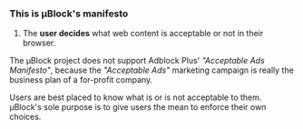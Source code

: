 ### This is µBlock's manifesto

1. The **user decides** what web content is acceptable or not in their browser.

The µBlock project does not support Adblock Plus' _"Acceptable Ads Manifesto"_, 
because the _"Acceptable Ads"_ marketing campaign is really the business 
plan of a for-profit company.

Users are best placed to know what is or is not acceptable to them. µBlock's 
sole purpose is to give users the mean to enforce their own choices.
